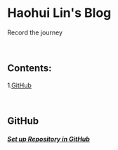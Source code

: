 # Haohui Lin's Blog
Record the journey 

<br>

## Contents:

1.<a href="#GitHub">GitHub</a>

<br>

## <a name="GitHub">GitHub</a>
##### [Set up Repository in GitHub](https://github.com/Lin1404/My-Blog/issues/1)
